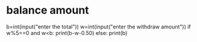 # balance amount
b=int(input("enter the total"))
w=int(input("enter the withdraw amount"))
if w%5==0 and w<b:
 print(b-w-0.50)
else:
 print(b)
